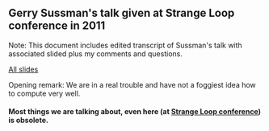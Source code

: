 
## Gerry Sussman's talk given at Strange Loop conference in 2011

Note: This document includes edited transcript of Sussman's talk with associated slided plus my comments and questions.  

[All slides](http://mcdonnell.mit.edu/sussman_slides.pdf)  

Opening remark: We are in a real trouble and have not a foggiest idea how to compute very well.  

#### Most things we are talking about, even here (at [Strange Loop conference](https://www.thestrangeloop.com/about.html)) is obsolete.


